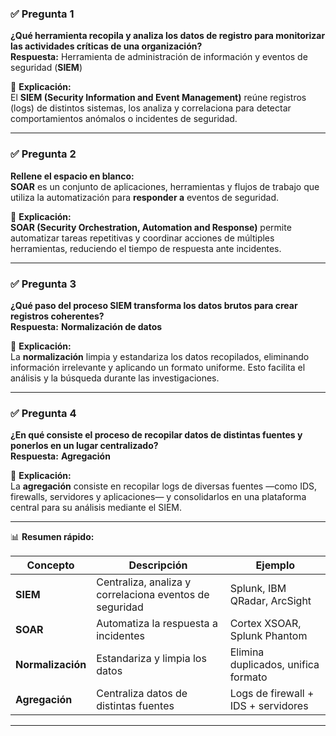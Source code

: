 
### ✅ **Pregunta 1**

**¿Qué herramienta recopila y analiza los datos de registro para monitorizar las actividades críticas de una organización?**  
**Respuesta:** Herramienta de administración de información y eventos de seguridad (**SIEM**)

📘 **Explicación:**  
El **SIEM (Security Information and Event Management)** reúne registros (logs) de distintos sistemas, los analiza y correlaciona para detectar comportamientos anómalos o incidentes de seguridad.

---

### ✅ **Pregunta 2**

**Rellene el espacio en blanco:**  
**SOAR** es un conjunto de aplicaciones, herramientas y flujos de trabajo que utiliza la automatización para **responder a** eventos de seguridad.

📘 **Explicación:**  
**SOAR (Security Orchestration, Automation and Response)** permite automatizar tareas repetitivas y coordinar acciones de múltiples herramientas, reduciendo el tiempo de respuesta ante incidentes.

---

### ✅ **Pregunta 3**

**¿Qué paso del proceso SIEM transforma los datos brutos para crear registros coherentes?**  
**Respuesta:** **Normalización de datos**

📘 **Explicación:**  
La **normalización** limpia y estandariza los datos recopilados, eliminando información irrelevante y aplicando un formato uniforme. Esto facilita el análisis y la búsqueda durante las investigaciones.

---

### ✅ **Pregunta 4**

**¿En qué consiste el proceso de recopilar datos de distintas fuentes y ponerlos en un lugar centralizado?**  
**Respuesta:** **Agregación**

📘 **Explicación:**  
La **agregación** consiste en recopilar logs de diversas fuentes —como IDS, firewalls, servidores y aplicaciones— y consolidarlos en una plataforma central para su análisis mediante el SIEM.

---

📊 **Resumen rápido:**

|Concepto|Descripción|Ejemplo|
|---|---|---|
|**SIEM**|Centraliza, analiza y correlaciona eventos de seguridad|Splunk, IBM QRadar, ArcSight|
|**SOAR**|Automatiza la respuesta a incidentes|Cortex XSOAR, Splunk Phantom|
|**Normalización**|Estandariza y limpia los datos|Elimina duplicados, unifica formato|
|**Agregación**|Centraliza datos de distintas fuentes|Logs de firewall + IDS + servidores|

---
